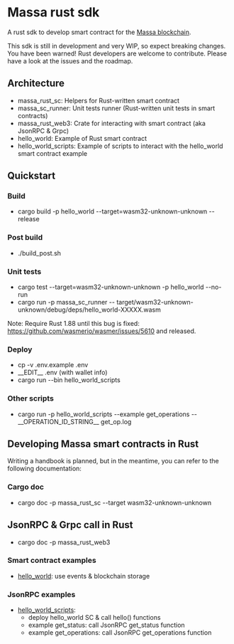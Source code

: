 # Massa rust sdk

A rust sdk to develop smart contract for the [Massa blockchain](https://www.massa.net).

This sdk is still in development and very WIP, so expect breaking changes. You have been warned!
Rust developers are welcome to contribute. Please have a look at the issues and the roadmap.

## Architecture

* massa_rust_sc: Helpers for Rust-written smart contract
* massa_sc_runner: Unit tests runner (Rust-written unit tests in smart contracts)
* massa_rust_web3: Crate for interacting with smart contract (aka JsonRPC & Grpc)
* hello_world: Example of Rust smart contract
* hello_world_scripts: Example of scripts to interact with the hello_world smart contract example

## Quickstart

### Build

* cargo build -p hello_world --target=wasm32-unknown-unknown --release

### Post build

* ./build_post.sh

### Unit tests

* cargo test --target=wasm32-unknown-unknown -p hello_world --no-run
* cargo run -p massa_sc_runner -- target/wasm32-unknown-unknown/debug/deps/hello_world-XXXXX.wasm

Note: Require Rust 1.88 until this bug is fixed: https://github.com/wasmerio/wasmer/issues/5610 and released.

### Deploy

* cp -v .env.example .env
* \_\_EDIT\_\_ .env (with wallet info)
* cargo run --bin hello_world_scripts

### Other scripts

* cargo run -p hello_world_scripts --example get_operations -- \_\_OPERATION_ID_STRING\_\_ get_op.log

## Developing Massa smart contracts in Rust

Writing a handbook is planned, but in the meantime, you can refer to the following documentation:

### Cargo doc

* cargo doc -p massa_rust_sc --target wasm32-unknown-unknown

## JsonRPC & Grpc call in Rust

* cargo doc -p massa_rust_web3

### Smart contract examples 

* [hello_world](hello_world): use events & blockchain storage 

### JsonRPC examples

* [hello_world_scripts](hello_world_scripts): 
  * deploy hello_world SC & call hello() functions
  * example get_status: call JsonRPC get_status function
  * example get_operations: call JsonRPC get_operations function